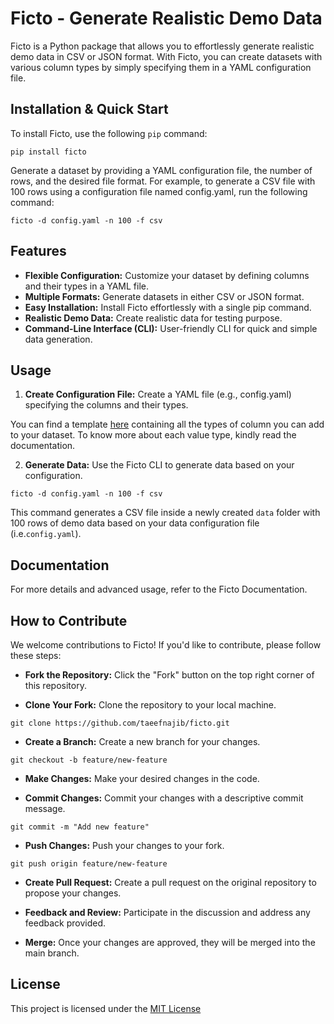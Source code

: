 # Ficto - Generate Realistic Demo Data

Ficto is a Python package that allows you to effortlessly generate realistic demo data in CSV or JSON format. With Ficto, you can create datasets with various column types by simply specifying them in a YAML configuration file.

## Installation & Quick Start

To install Ficto, use the following `pip` command:

`pip install ficto`

Generate a dataset by providing a YAML configuration file, the number of rows, and the desired file format. For example, to generate a CSV file with 100 rows using a configuration file named config.yaml, run the following command:

`ficto -d config.yaml -n 100 -f csv`

## Features
* **Flexible Configuration:** Customize your dataset by defining columns and their types in a YAML file.
* **Multiple Formats:** Generate datasets in either CSV or JSON format.
* **Easy Installation:** Install Ficto effortlessly with a single pip command.
* **Realistic Demo Data:** Create realistic data for testing purpose.
* **Command-Line Interface (CLI):** User-friendly CLI for quick and simple data generation.

## Usage
1. **Create Configuration File:** Create a YAML file (e.g., config.yaml) specifying the columns and their types.

You can find a template [here](https://github.com/taeefnajib/ficto/blob/main/config-template.yaml) containing all the types of column you can add to your dataset. To know more about each value type, kindly read the documentation.

2. **Generate Data:** Use the Ficto CLI to generate data based on your configuration.

`ficto -d config.yaml -n 100 -f csv`

This command generates a CSV file inside a newly created `data` folder with 100 rows of demo data based on your data configuration file (i.e.`config.yaml`).

## Documentation
For more details and advanced usage, refer to the Ficto Documentation.


## How to Contribute
We welcome contributions to Ficto! If you'd like to contribute, please follow these steps:

* **Fork the Repository:** Click the "Fork" button on the top right corner of this repository.

* **Clone Your Fork:** Clone the repository to your local machine.

`git clone https://github.com/taeefnajib/ficto.git`

* **Create a Branch:** Create a new branch for your changes.

`git checkout -b feature/new-feature`

* **Make Changes:** Make your desired changes in the code.

* **Commit Changes:** Commit your changes with a descriptive commit message.

`git commit -m "Add new feature"`

* **Push Changes:** Push your changes to your fork.

`git push origin feature/new-feature`

* **Create Pull Request:** Create a pull request on the original repository to propose your changes.

* **Feedback and Review:** Participate in the discussion and address any feedback provided.

* **Merge:** Once your changes are approved, they will be merged into the main branch.

## License
This project is licensed under the [MIT License](https://github.com/taeefnajib/ficto/blob/main/LICENSE)